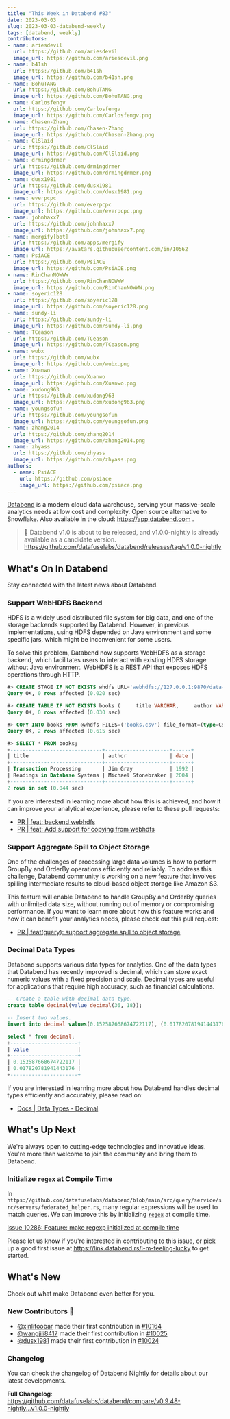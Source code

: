 ```yaml
---
title: "This Week in Databend #83"
date: 2023-03-03
slug: 2023-03-03-databend-weekly
tags: [databend, weekly]
contributors:
- name: ariesdevil
  url: https://github.com/ariesdevil
  image_url: https://github.com/ariesdevil.png
- name: b41sh
  url: https://github.com/b41sh
  image_url: https://github.com/b41sh.png
- name: BohuTANG
  url: https://github.com/BohuTANG
  image_url: https://github.com/BohuTANG.png
- name: Carlosfengv
  url: https://github.com/Carlosfengv
  image_url: https://github.com/Carlosfengv.png
- name: Chasen-Zhang
  url: https://github.com/Chasen-Zhang
  image_url: https://github.com/Chasen-Zhang.png
- name: ClSlaid
  url: https://github.com/ClSlaid
  image_url: https://github.com/ClSlaid.png
- name: drmingdrmer
  url: https://github.com/drmingdrmer
  image_url: https://github.com/drmingdrmer.png
- name: dusx1981
  url: https://github.com/dusx1981
  image_url: https://github.com/dusx1981.png
- name: everpcpc
  url: https://github.com/everpcpc
  image_url: https://github.com/everpcpc.png
- name: johnhaxx7
  url: https://github.com/johnhaxx7
  image_url: https://github.com/johnhaxx7.png
- name: mergify[bot]
  url: https://github.com/apps/mergify
  image_url: https://avatars.githubusercontent.com/in/10562
- name: PsiACE
  url: https://github.com/PsiACE
  image_url: https://github.com/PsiACE.png
- name: RinChanNOWWW
  url: https://github.com/RinChanNOWWW
  image_url: https://github.com/RinChanNOWWW.png
- name: soyeric128
  url: https://github.com/soyeric128
  image_url: https://github.com/soyeric128.png
- name: sundy-li
  url: https://github.com/sundy-li
  image_url: https://github.com/sundy-li.png
- name: TCeason
  url: https://github.com/TCeason
  image_url: https://github.com/TCeason.png
- name: wubx
  url: https://github.com/wubx
  image_url: https://github.com/wubx.png
- name: Xuanwo
  url: https://github.com/Xuanwo
  image_url: https://github.com/Xuanwo.png
- name: xudong963
  url: https://github.com/xudong963
  image_url: https://github.com/xudong963.png
- name: youngsofun
  url: https://github.com/youngsofun
  image_url: https://github.com/youngsofun.png
- name: zhang2014
  url: https://github.com/zhang2014
  image_url: https://github.com/zhang2014.png
- name: zhyass
  url: https://github.com/zhyass
  image_url: https://github.com/zhyass.png
authors:
  - name: PsiACE
    url: https://github.com/psiace
    image_url: https://github.com/psiace.png
---
```


[Databend](https://github.com/datafuselabs/databend) is a modern cloud data warehouse, serving your massive-scale analytics needs at low cost and complexity. Open source alternative to Snowflake. Also available in the cloud: <https://app.databend.com> .

> :loudspeaker: Databend v1.0 is about to be released, and v1.0.0-nightly is already available as a candidate version. https://github.com/datafuselabs/databend/releases/tag/v1.0.0-nightly

## What's On In Databend

Stay connected with the latest news about Databend.

### Support WebHDFS Backend

HDFS is a widely used distributed file system for big data, and one of the storage backends supported by Databend. However, in previous implementations, using HDFS depended on Java environment and some specific jars, which might be inconvenient for some users.

To solve this problem, Databend now supports WebHDFS as a storage backend, which facilitates users to interact with existing HDFS storage without Java environment. WebHDFS is a REST API that exposes HDFS operations through HTTP.

```sql
#> CREATE STAGE IF NOT EXISTS whdfs URL='webhdfs://127.0.0.1:9870/data-files/' CONNECTION=(HTTPS='false');
Query OK, 0 rows affected (0.020 sec)

#> CREATE TABLE IF NOT EXISTS books (     title VARCHAR,     author VARCHAR,     date VARCHAR );
Query OK, 0 rows affected (0.030 sec)

#> COPY INTO books FROM @whdfs FILES=('books.csv') file_format=(type=CSV field_delimiter=','  record_delimiter='\n' skip_header=0);
Query OK, 2 rows affected (0.615 sec)

#> SELECT * FROM books;
+------------------------------+---------------------+------+
| title                        | author              | date |
+------------------------------+---------------------+------+
| Transaction Processing       | Jim Gray            | 1992 |
| Readings in Database Systems | Michael Stonebraker | 2004 |
+------------------------------+---------------------+------+
2 rows in set (0.044 sec)
```

If you are interested in learning more about how this is achieved, and how it can improve your analytical experience, please refer to these pull requests:

- [PR | feat: backend webhdfs](https://github.com/datafuselabs/databend/pull/10285)
- [PR | feat: Add support for copying from webhdfs](https://github.com/datafuselabs/databend/pull/10156)

### Support Aggregate Spill to Object Storage

One of the challenges of processing large data volumes is how to perform GroupBy and OrderBy operations efficiently and reliably. To address this challenge, Databend community is working on a new feature that involves spilling intermediate results to cloud-based object storage like Amazon S3.

This feature will enable Databend to handle GroupBy and OrderBy queries with unlimited data size, without running out of memory or compromising performance. If you want to learn more about how this feature works and how it can benefit your analytics needs, please check out this pull request:

- [PR | feat(query): support aggregate spill to object storage](https://github.com/datafuselabs/databend/pull/10273)

### Decimal Data Types

Databend supports various data types for analytics. One of the data types that Databend has recently improved is decimal, which can store exact numeric values with a fixed precision and scale. Decimal types are useful for applications that require high accuracy, such as financial calculations.

```sql
-- Create a table with decimal data type.
create table decimal(value decimal(36, 18));

-- Insert two values.
insert into decimal values(0.152587668674722117), (0.017820781941443176);

select * from decimal;
+----------------------+
| value                |
+----------------------+
| 0.152587668674722117 |
| 0.017820781941443176 |
+----------------------+
```

If you are interested in learning more about how Databend handles decimal types efficiently and accurately, please read on:

- [Docs | Data Types - Decimal](https://databend.rs/doc/sql-reference/data-types/data-type-decimal-types).

## What's Up Next

We're always open to cutting-edge technologies and innovative ideas. You're more than welcome to join the community and bring them to Databend.

### Initialize `regex` at Compile Time

In `https://github.com/datafuselabs/databend/blob/main/src/query/service/src/servers/federated_helper.rs`, many regular expressions will be used to match queries. We can improve this by initializing [`regex`](https://crates.io/crates/regex) at compile time.

[Issue 10286: Feature: make regexp initialized at compile time](https://github.com/datafuselabs/databend/issues/10286)

Please let us know if you're interested in contributing to this issue, or pick up a good first issue at <https://link.databend.rs/i-m-feeling-lucky> to get started.

## What's New

Check out what make Databend even better for you.

### New Contributors :sparkler:

- [@xinlifoobar](https://github.com/xinlifoobar) made their first contribution in [#10164](https://github.com/datafuselabs/databend/pull/10164)
- [@wangjili8417](https://github.com/wangjili8417) made their first contribution in [#10025](https://github.com/datafuselabs/databend/pull/10255)
- [@dusx1981](https://github.com/dusx1981) made their first contribution in [#10024](https://github.com/datafuselabs/databend/pull/10024)

### Changelog

You can check the changelog of Databend Nightly for details about our latest developments.

**Full Changelog**: <https://github.com/datafuselabs/databend/compare/v0.9.48-nightly...v1.0.0-nightly>
